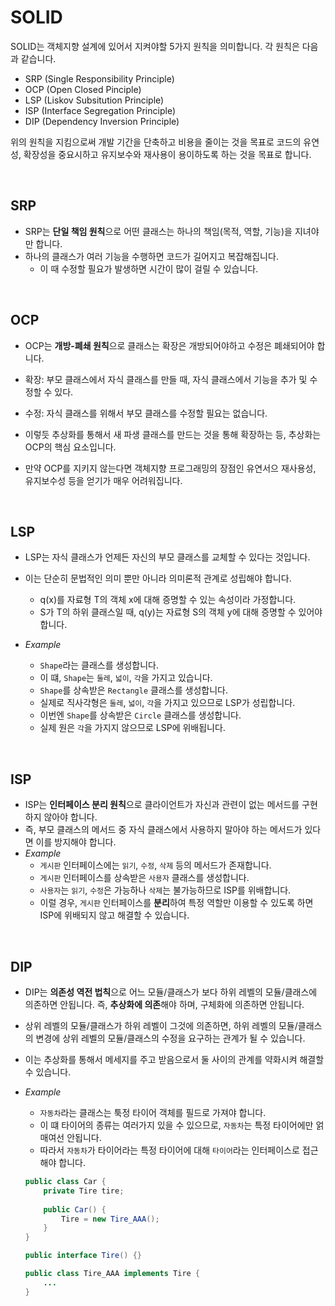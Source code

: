 # SOLID

SOLID는 객체지향 설계에 있어서 지켜야할 5가지 원칙을 의미합니다. 각 원칙은 다음과 같습니다.

* SRP (Single Responsibility Principle)
* OCP (Open Closed Pinciple)
* LSP (Liskov Subsitution Principle)
* ISP (Interface Segregation Principle)
* DIP (Dependency Inversion Principle)

위의 원칙을 지킴으로써 개발 기간을 단축하고 비용을 줄이는 것을 목표로 코드의 유연성, 확장성을 중요시하고 유지보수와 재사용이 용이하도록 하는 것을 목표로 합니다.

<br>

## SRP

* SRP는 **단일 책임 원칙**으로 어떤 클래스는 하나의 책임(목적, 역할, 기능)을 지녀야만 합니다. 
* 하나의 클래스가 여러 기능을 수행하면 코드가 길어지고 복잡해집니다.
  * 이 때 수정할 필요가 발생하면 시간이 많이 걸릴 수 있습니다.

<br>

## OCP

* OCP는 **개방-폐쇄 원칙**으로 클래스는 확장은 개방되어야하고 수정은 폐쇄되어야 합니다.
* 확장: 부모 클래스에서 자식 클래스를 만들 때, 자식 클래스에서 기능을 추가 및 수정할 수 있다.
* 수정: 자식 클래스를 위해서 부모 클래스를 수정할 필요는 없습니다.
* 이렇듯 추상화를 통해서 새 파생 클래스를 만드는 것을 통해 확장하는 등, 추상화는 OCP의 핵심 요소입니다.

* 만약 OCP를 지키지 않는다면 객체지향 프로그래밍의 장점인 유연서으 재사용성, 유지보수성 등을 얻기가 매우 어려워집니다.

<br>

## LSP

* LSP는 자식 클래스가 언제든 자신의 부모 클래스를 교체할 수 있다는 것입니다.
* 이는 단순히 문법적인 의미 뿐만 아니라 의미론적 관계로 성립해야 합니다.
  * q(x)를 자료형 T의 객체 x에 대해 증명할 수 있는 속성이라 가정합니다.
  * S가 T의 하위 클래스일 때, q(y)는 자료형 S의 객체 y에 대해 증명할 수 있어야 합니다.
* *Example*

  * `Shape`라는 클래스를 생성합니다.
  * 이 떄, `Shape`는 `둘레`, `넓이`, `각`을 가지고 있습니다.
  * `Shape`를 상속받은 `Rectangle` 클래스를 생성합니다.
  * 실제로 직사각형은 `둘레`, `넓이`, `각`을 가지고 있으므로 LSP가 성립합니다.
  * 이번엔 `Shape`를 상속받은 `Circle` 클래스를 생성합니다.
  * 실제 원은 `각`을 가지지 않으므로 LSP에 위배됩니다.

<br>

## ISP

* ISP는 **인터페이스 분리 원칙**으로 클라이언트가 자신과 관련이 없는 메서드를 구현하지 않아야 합니다.
* 즉, 부모 클래스의 메서드 중 자식 클래스에서 사용하지 말아야 하는 메서드가 있다면 이를 방지해야 합니다.
* *Example*
  * `게시판` 인터페이스에는 `읽기`, `수정`, `삭제` 등의 메서드가 존재합니다.
  * `게시판` 인터페이스를 상속받은 `사용자` 클래스를 생성합니다.
  * `사용자`는 `읽기`, `수정`은 가능하나 `삭제`는 불가능하므로 ISP를 위배합니다.
  * 이럴 경우, `게시판` 인터페이스를 **분리**하여 특정 역할만 이용할 수 있도록 하면 ISP에 위배되지 않고 해결할 수 있습니다.

<br>

## DIP

* DIP는 **의존성 역전 법칙**으로 어느 모듈/클래스가 보다 하위 레벨의 모듈/클래스에 의존하면 안됩니다. 즉, **추상화에 의존**해야 하며, 구체화에 의존하면 안됩니다.

* 상위 레벨의 모듈/클래스가 하위 레벨이 그것에 의존하면, 하위 레벨의 모듈/클래스의 변경에 상위 레벨의 모듈/클래스의 수정을 요구하는 관계가 될 수 있습니다.

* 이는 추상화를 통해서 메세지를 주고 받음으로서 둘 사이의 관계를 약화시켜 해결할 수 있습니다.

* *Example*

  * `자동차`라는 클래스는 툭정 타이어 객체를 필드로 가져야 합니다.
  * 이 떄 타이어의 종류는 여러가지 있을 수 있으므로, `자동차`는 특정 타이어에만 얽매여선 안됩니다.
  * 따라서 `자동차`가 타이어라는 특정 타이어에 대해 `타이어`라는 인터페이스로 접근해야 합니다.

  ``` Java
  public class Car {
      private Tire tire;
      
      public Car() {
          Tire = new Tire_AAA();
      }
  }
  ```

  ``` java
  public interface Tire() {}
  
  public class Tire_AAA implements Tire {
      ...
  }
  ```

  






